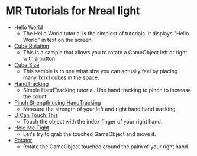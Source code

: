 # MR Tutorials for Nreal light

- [Hello World](https://github.com/karad/mr-tutorials-for-nreal-light/tree/main/HelloWorld)
    - The Hello World tutorial is the simplest of tutorials. It displays "Hello World" in text on the screen.
- [Cube Rotation](https://github.com/karad/mr-tutorials-for-nreal-light/tree/main/CubeRotation)
    - This is a sample that allows you to rotate a GameObject left or right with a button.
- [Cube Size](https://github.com/karad/mr-tutorials-for-nreal-light/tree/main/CubeSize)
    - This sample is to see what size you can actually feel by placing many 1x1x1 cubes in the space.
- [HandTracking](https://github.com/karad/mr-tutorials-for-nreal-light/tree/main/HandTracking)
    - Simple HandTracking tutorial. Use hand tracking to pinch to increase the count!
- [Pinch Strength using HandTracking](https://github.com/karad/mr-tutorials-for-nreal-light/tree/main/PinchStrength)
    - Measure the strength of your left and right hand hand tracking.
- [U Can Touch This](https://github.com/karad/mr-tutorials-for-nreal-light/tree/main/UCanTouchThis)
    - Touch the object with the index finger of your right hand.
- [Hold Me Tight](https://github.com/karad/mr-tutorials-for-nreal-light/tree/main/HoldMeTight)
    - Let's try to grab the touched GameObject and move it.
- [Rotator](https://github.com/karad/mr-tutorials-for-nreal-light/tree/main/Rotator)
    - Rotate the GameObject touched around the palm of your right hand.